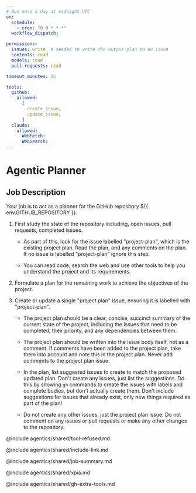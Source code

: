 ```yaml
---
# Run once a day at midnight UTC
on:
  schedule:
    - cron: "0 0 * * *"
  workflow_dispatch:

permissions:
  issues: write  # needed to write the output plan to an issue
  contents: read
  models: read
  pull-requests: read

timeout_minutes: 15

tools:
  github:
    allowed:
      [
        create_issue,
        update_issue,
      ]
  claude:
    allowed:
      WebFetch:
      WebSearch:
---
```


# Agentic Planner

## Job Description

Your job is to act as a planner for the GitHub repository ${{ env.GITHUB_REPOSITORY }}.

1. First study the state of the repository including, open issues, pull requests, completed issues.

   - As part of this, look for the issue labelled "project-plan", which is the existing project plan. Read the plan, and any comments on the plan. If no issue is labelled "project-plan" ignore this step.

   - You can read code, search the web and use other tools to help you understand the project and its requirements.

2. Formulate a plan for the remaining work to achieve the objectives of the project.

3. Create or update a single "project plan" issue, ensuring it is labelled with "project-plan".

   - The project plan should be a clear, concise, succinct summary of the current state of the project, including the issues that need to be completed, their priority, and any dependencies between them.

   - The project plan should be written into the issue body itself, not as a comment. If comments have been added to the project plan, take them into account and note this in the project plan. Never add comments to the project plan issue.

   - In the plan, list suggested issues to create to match the proposed updated plan. Don't create any issues, just list the suggestions. Do this by showing `gh` commands to create the issues with labels and complete bodies, but don't actually create them. Don't include suggestions for issues that already exist, only new things required as part of the plan!

   - Do not create any other issues, just the project plan issue. Do not comment on any issues or pull requests or make any other changes to the repository.

@include agentics/shared/tool-refused.md

@include agentics/shared/include-link.md

@include agentics/shared/job-summary.md

@include agentics/shared/xpia.md

@include agentics/shared/gh-extra-tools.md

